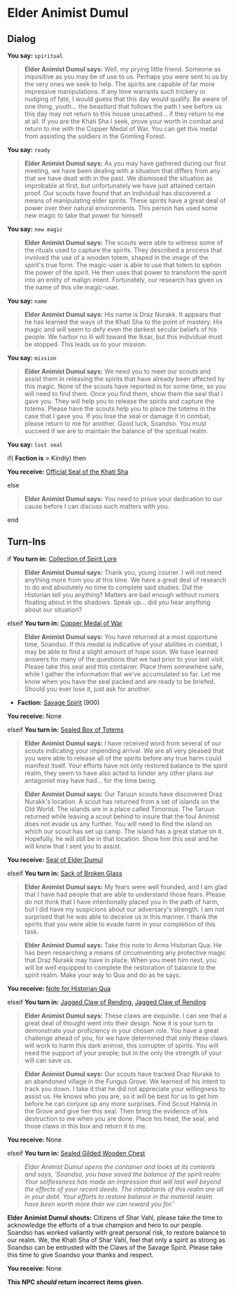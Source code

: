 # Elder Animist Dumul
## Dialog

**You say:** `spiritual`



>**Elder Animist Dumul says:** Well, my prying little friend. Someone as inquisitive as you may be of use to us. Perhaps you were sent to us by the very ones we seek to help. The spirits are capable of far more impressive manipulations. If any time warrants such trickery or nudging of fate, I would guess that this day would qualify. Be aware of one thing, youth... the beastlord that follows the path I see before us this day may not return to this house unscathed... if they return to me at all. If you are the Khati Sha I seek, prove your worth in combat and return to me with the Copper Medal of War. You can get this medal from assisting the soldiers in the Grimling Forest.

**You say:** `ready`



>**Elder Animist Dumul says:** As you may have gathered during our first meeting, we have been dealing with a situation that differs from any that we have dealt with in the past. We dismissed the situation as improbable at first, but unfortunately we have just attained certain proof. Our scouts have found that an individual has discovered a means of manipulating elder spirits. These spirits have a great deal of power over their natural environments. This person has used some new magic to take that power for himself

**You say:** `new magic`



>**Elder Animist Dumul says:** The scouts were able to witness some of the rituals used to capture the spirits. They described a process that involved the use of a wooden totem, shaped in the image of the spirit's true form. The magic-user is able to use that totem to siphon the power of the spirit. He then uses that power to transform the spirit into an entity of malign intent. Fortunately, our research has given us the name of this vile magic-user.

**You say:** `name`



>**Elder Animist Dumul says:** His name is Draz Nurakk. It appears that he has learned the ways of the Khati Sha to the point of mastery. His magic and will seem to defy even the darkest secular beliefs of his people. We harbor no ill will toward the Iksar, but this individual must be stopped. This leads us to your mission.

**You say:** `mission`



>**Elder Animist Dumul says:** We need you to meet our scouts and assist them in releasing the spirits that have already been affected by this magic. None of the scouts have reported in for some time, so you will need to find them. Once you find them, show them the seal that I gave you. They will help you to release the spirits and capture the totems. Please have the scouts help you to place the totems in the case that I gave you. If you lose the seal or damage it in combat, please return to me for another. Good luck, Soandso. You must succeed if we are to maintain the balance of the spiritual realm.

**You say:** `lost seal`



if( **Faction is** > Kindly) then



**You receive:**  [Official Seal of the Khati Sha](/item/9031)


else



>**Elder Animist Dumul says:** You need to prove your dedication to our cause before I can discuss such matters with you.

end

## Turn-Ins





if **You turn in:** [Collection of Spirit Lore](/item/9061)


>**Elder Animist Dumul says:** Thank you, young courier. I will not need anything more from you at this time. We have a great deal of research to do and absolutely no time to complete said studies. Did the Historian tell you anything? Matters are bad enough without rumors floating about in the shadows. Speak up... did you hear anything about our situation?

elseif **You turn in:** [Copper Medal of War](/item/4393)


>**Elder Animist Dumul says:** You have returned at a most opportune time, Soandso. If this medal is indicative of your abilities in combat, I may be able to find a slight amount of hope soon. We have learned answers for many of the questions that we had prior to your last visit. Please take this seal and this container. Place them somewhere safe, while I gather the information that we've accumulated so far. Let me know when you have the seal packed and are ready to be briefed. Should you ever lose it, just ask for another.


* __Faction:__ [Savage Spirit](/faction/5064) (900)


 **You receive:** None 

elseif **You turn in:** [Sealed Box of Totems](/item/9044)


>**Elder Animist Dumul says:** I have received word from several of our scouts indicating your impending arrival. We are all very pleased that you were able to release all of the spirits before any true harm could manifest itself. Your efforts have not only restored balance to the spirit realm, they seem to have also acted to hinder any other plans our antagonist may have had... for the time being.


>**Elder Animist Dumul says:** Our Taruun scouts have discovered Draz Nurakk's location. A scout has returned from a set of islands on the Old World. The islands are in a place called Timorous. The Taruun returned while leaving a scout behind to insure that the foul Animist does not evade us any further. You will need to find the island on which our scout has set up camp. The island has a great statue on it. Hopefully, he will still be in that location. Show him this seal and he will know that I sent you to assist.


 **You receive:**  [Seal of Elder Dumul](/item/9045) 

elseif **You turn in:** [Sack of Broken Glass](/item/9048)


>**Elder Animist Dumul says:** My fears were well founded, and I am glad that I have had people that are able to understand those fears. Please do not think that I have intentionally placed you in the path of harm, but I did have my suspicions about our adversary's strength. I am not surprised that he was able to deceive us in this manner. I thank the spirits that you were able to evade harm in your completion of this task.


>**Elder Animist Dumul says:** Take this note to Arms Historian Qua. He has been researching a means of circumventing any protective magic that Draz Nurakk may have in place. When you meet him next, you will be well equipped to complete the restoration of balance to the spirit realm. Make your way to Qua and do as he says.


 **You receive:**  [Note for Historian Qua](/item/9049) 

elseif **You turn in:** [Jagged Claw of Rending](/item/9055), [Jagged Claw of Rending](/item/9056)


>**Elder Animist Dumul says:** These claws are exquisite. I can see that a great deal of thought went into their design. Now it is your turn to demonstrate your proficiency in your chosen role. You have a great challenge ahead of you, for we have determined that only these claws will work to harm this dark animist, this corrupter of spirits. You will need the support of your people; but in the only the strength of your will can save us.


>**Elder Animist Dumul says:** Our scouts have tracked Draz Nurakk to an abandoned village in the Fungus Grove. We learned of his intent to track you down. I take it that he did not appreciate your willingness to assist us. He knows who you are, so it will be best for us to get him before he can conjure up any more surprises. Find Scout Halmia in the Grove and give her this seal. Then bring the evidence of his destruction to me when you are done. Place his head, the seal, and those claws in this box and return it to me.


 **You receive:** None 

elseif **You turn in:** [Sealed Gilded Wooden Chest](/item/9060)


>*Elder Animist Dumul opens the container and looks at its contents and says, 'Soandso, you have saved the balance of the spirit realm. Your selflessness has made an impression that will last well beyond the effects of your recent deeds. The inhabitants of this realm are all in your debt. Your efforts to restore balance in the material realm have been worth more than we can reward you for.'*


**Elder Animist Dumul shouts:** <span class="text-danger">Citizens of Shar Vahl, please take the time to acknowledge the efforts of a true champion and hero to our people. Soandso has worked valiantly with great personal risk, to restore balance to our realm. We, the Khati Sha of Shar Vahl, feel that only a spirit as strong as Soandso can be entrusted with the Claws of the Savage Spirit. Please take this time to give Soandso your thanks and respect.</span>


 **You receive:** None 

**This NPC *should* return incorrect items given.**
